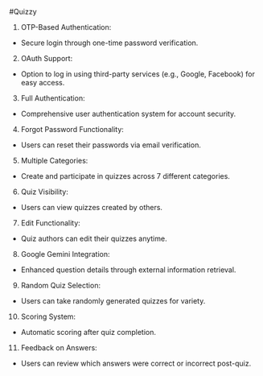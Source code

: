 #Quizzy

1. OTP-Based Authentication:
- Secure login through one-time password verification.
2. OAuth Support:
- Option to log in using third-party services (e.g., Google, Facebook) for easy access.
3. Full Authentication:
- Comprehensive user authentication system for account security.
4. Forgot Password Functionality:
- Users can reset their passwords via email verification.
5. Multiple Categories:
- Create and participate in quizzes across 7 different categories.
6. Quiz Visibility:
- Users can view quizzes created by others.
7. Edit Functionality:
- Quiz authors can edit their quizzes anytime.
8. Google Gemini Integration:
- Enhanced question details through external information retrieval.
9. Random Quiz Selection:
- Users can take randomly generated quizzes for variety.
10. Scoring System:
- Automatic scoring after quiz completion.
11. Feedback on Answers:
- Users can review which answers were correct or incorrect post-quiz.

